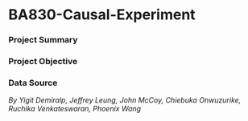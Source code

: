 # BA830-Causal-Experiment

### Project Summary


### Project Objective


### Data Source

*By Yigit Demiralp, Jeffrey Leung, John McCoy, Chiebuka Onwuzurike, Ruchika Venkateswaran, Phoenix Wang*
